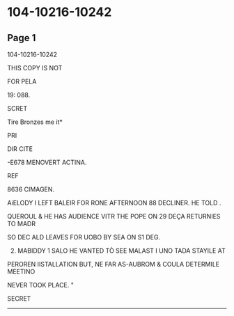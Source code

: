 # 104-10216-10242

## Page 1

104-10216-10242

THIS COPY IS NOT

FOR PELA

19: 088.

SCRET

Tire Bronzes me it*

PRI

DIR CITE

-E678 MENOVERT ACTINA.

REF

8636 CIMAGEN.

AiELODY I LEFT BALEIR FOR RONE AFTERNOON 88 DECLINER. HE TOLD .

QUEROUL & HE HAS AUDIENCE VITR THE POPE ON 29 DEÇA RETURNIES TO MADR

SO DEC ALD LEAVES FOR UOBO BY SEA ON S1 DEG.

2. MABIDDY 1 SALO HE VANTED TÒ SEE MALAST I UNO TADA STAYILE AT

PEROREN IISTALLATION BUT, NE FAR AS-AUBROM & COULA DETERMILE MEETINO

NEVER TOOK PLACE. "

SECRET

---

